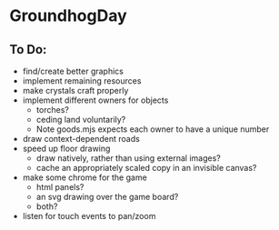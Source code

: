 # GroundhogDay

## To Do:

* find/create better graphics
* implement remaining resources
* make crystals craft properly
* implement different owners for objects
	* torches?
	* ceding land voluntarily?
	* Note goods.mjs expects each owner to have a unique number
* draw context-dependent roads
* speed up floor drawing
	* draw natively, rather than using external images?
	* cache an appropriately scaled copy in an invisible canvas?
* make some chrome for the game
	* html panels?
	* an svg drawing over the game board?
	* both?
* listen for touch events to pan/zoom
